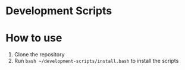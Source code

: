 # Development Scripts

# How to use
1. Clone the repository
2. Run `bash ~/development-scripts/install.bash` to install the scripts